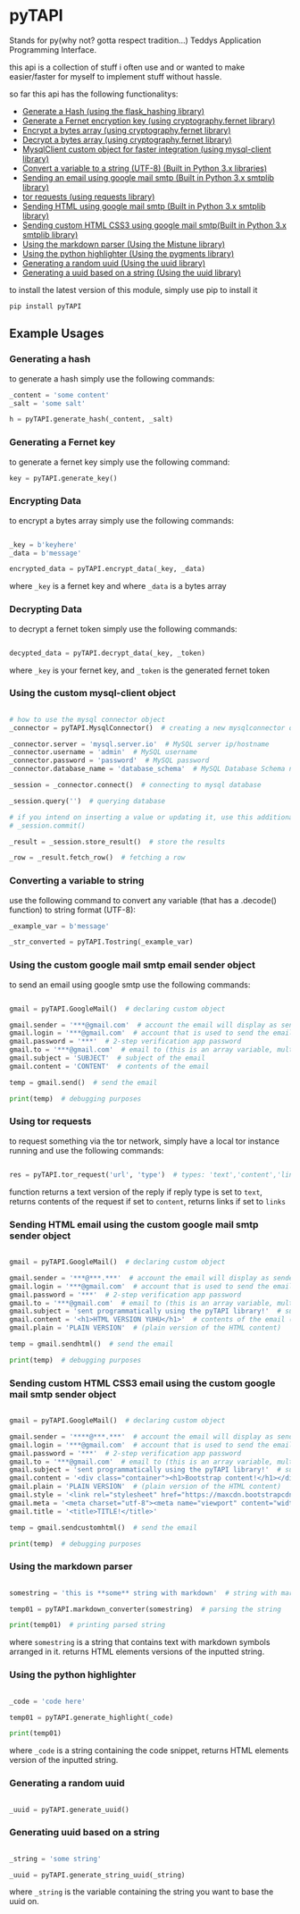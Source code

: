 # pyTAPI

Stands for py(why not? gotta respect tradition...) Teddys Application Programming Interface.

this api is a collection of stuff i often use and or wanted to make easier/faster for myself to implement stuff
without hassle.

so far this api has the following functionalitys:

* [Generate a Hash (using the flask_hashing library)](#generating-a-hash)
* [Generate a Fernet encryption key (using cryptography.fernet library)](#generating-a-fernet-key)
* [Encrypt a bytes array (using cryptography.fernet library)](#encrypting-data)
* [Decrypt a bytes array (using cryptography.fernet library)](#decrypting-data)
* [MysqlClient custom object for faster integration (using mysql-client library)](#using-the-custom-mysql-client-object)
* [Convert a variable to a string (UTF-8) (Built in Python 3.x libraries)](#converting-a-variable-to-string)
* [Sending an email using google mail smtp (Built in Python 3.x smtplib library)](#using-the-custom-google-mail-smtp-email-sender-object)
* [tor requests (using requests library)](#using-tor-requests)
* [Sending HTML using google mail smtp (Built in Python 3.x smtplib library)](#sending-html-email-using-the-custom-google-mail-smtp-sender-object)
* [Sending custom HTML CSS3 using google mail smtp(Built in Python 3.x smtplib library)](#sending-custom-html-css3-email-using-the-custom-google-mail-smtp-sender-object)
* [Using the markdown parser (Using the Mistune library)](#using-the-markdown-parser)
* [Using the python highlighter (Using the pygments library)](#using-the-python-highlighter)
* [Generating a random uuid (Using the uuid library)](#generating-a-random-uuid)
* [Generating a uuid based on a string (Using the uuid library)](#generating-uuid-based-on-a-string)

to install the latest version of this module, simply use pip to install it

`pip install pyTAPI`

## Example Usages

### Generating a hash

to generate a hash simply use the following commands:

```python
_content = 'some content'
_salt = 'some salt'

h = pyTAPI.generate_hash(_content, _salt)
```

### Generating a Fernet key

to generate a fernet key simply use the following command:

```python
key = pyTAPI.generate_key()
```

### Encrypting Data

to encrypt a bytes array simply use the following commands:

```python

_key = b'keyhere'
_data = b'message'

encrypted_data = pyTAPI.encrypt_data(_key, _data)

```

where `_key` is a fernet key and where `_data` is a bytes array

### Decrypting Data

to decrypt a fernet token simply use the following commands:

```python

decypted_data = pyTAPI.decrypt_data(_key, _token)

```

where `_key` is your fernet key, and `_token` is the generated fernet token

### Using the custom mysql-client object

```python

# how to use the mysql connector object
_connector = pyTAPI.MysqlConnector()  # creating a new mysqlconnector object

_connector.server = 'mysql.server.io'  # MySQL server ip/hostname
_connector.username = 'admin'  # MySQL username
_connector.password = 'password'  # MySQL password
_connector.database_name = 'database_schema'  # MySQL Database Schema name

_session = _connector.connect()  # connecting to mysql database

_session.query('')  # querying database

# if you intend on inserting a value or updating it, use this additional line to apply your query:
# _session.commit()

_result = _session.store_result()  # store the results

_row = _result.fetch_row()  # fetching a row

```

### Converting a variable to string

use the following command to convert any variable (that has a .decode() function) to string format (UTF-8):

```python
_example_var = b'message'

_str_converted = pyTAPI.Tostring(_example_var)

```

### Using the custom google mail smtp email sender object

to send an email using google smtp use the following commands:

```python

gmail = pyTAPI.GoogleMail()  # declaring custom object

gmail.sender = '***@gmail.com'  # account the email will display as sender
gmail.login = '***@gmail.com'  # account that is used to send the email
gmail.password = '***'  # 2-step verification app password
gmail.to = '***@gmail.com'  # email to (this is an array variable, multiple recipients possible)
gmail.subject = 'SUBJECT'  # subject of the email
gmail.content = 'CONTENT'  # contents of the email

temp = gmail.send()  # send the email

print(temp)  # debugging purposes


```

### Using tor requests

to request something via the tor network, simply have a local tor instance running and use the following commands:

```python

res = pyTAPI.tor_request('url', 'type')  # types: 'text','content','links'

```

function returns a text version of the reply if reply type is set to `text`, returns contents of the request if set to `content`, returns links if set to `links`

### Sending HTML email using the custom google mail smtp sender object

```python

gmail = pyTAPI.GoogleMail()  # declaring custom object

gmail.sender = '***@***.***'  # account the email will display as sender
gmail.login = '***@gmail.com'  # account that is used to send the email
gmail.password = '***'  # 2-step verification app password
gmail.to = '***@gmail.com'  # email to (this is an array variable, multiple recipients possible)
gmail.subject = 'sent programmatically using the pyTAPI library!'  # subject of the email
gmail.content = '<h1>HTML VERSION YUHU</h1>'  # contents of the email (HTML)
gmail.plain = 'PLAIN VERSION'  # (plain version of the HTML content)

temp = gmail.sendhtml()  # send the email

print(temp)  # debugging purposes


```

### Sending custom HTML CSS3 email using the custom google mail smtp sender object

```python

gmail = pyTAPI.GoogleMail()  # declaring custom object

gmail.sender = '****@***.***'  # account the email will display as sender
gmail.login = '***@gmail.com'  # account that is used to send the email
gmail.password = '***'  # 2-step verification app password
gmail.to = '***@gmail.com'  # email to (this is an array variable, multiple recipients possible)
gmail.subject = 'sent programmatically using the pyTAPI library!'  # subject of the email
gmail.content = '<div class="container"><h1>Bootstrap content!</h1></div>'  # contents of the email (HTML)
gmail.plain = 'PLAIN VERSION'  # (plain version of the HTML content)
gmail.style = '<link rel="stylesheet" href="https://maxcdn.bootstrapcdn.com/bootstrap/3.3.7/css/bootstrap.min.css">'
gmail.meta = '<meta charset="utf-8"><meta name="viewport" content="width=device-width, initial-scale=1">'
gmail.title = '<title>TITLE!</title>'

temp = gmail.sendcustomhtml()  # send the email

print(temp)  # debugging purposes


```

### Using the markdown parser

```python

somestring = 'this is **some** string with markdown'  # string with markdown formatting

temp01 = pyTAPI.markdown_converter(somestring)  # parsing the string

print(temp01)  # printing parsed string

```

where `somestring` is a string that contains text with markdown symbols arranged in it.
returns HTML elements versions of the inputted string.

### Using the python highlighter

```python

_code = 'code here'

temp01 = pyTAPI.generate_highlight(_code)

print(temp01)
```

where `_code` is a string containing the code snippet, returns HTML elements version of the inputted string.

### Generating a random uuid

```python

_uuid = pyTAPI.generate_uuid()

```

### Generating uuid based on a string

```python

_string = 'some string'

_uuid = pyTAPI.generate_string_uuid(_string)


```

where `_string` is the variable containing the string you want to base the uuid on.